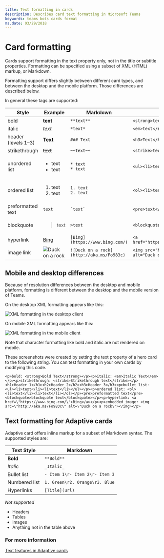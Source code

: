 ```yaml
---
title: Text formatting in cards
description: Describes card text formatting in Microsoft Teams
keywords: teams bots cards format
ms.date: 03/29/2018
---
```

# Card formatting

Cards support formatting in the text property only, not in the title or subtitle properties. Formatting can be specified using a subset of XML (HTML) markup, or Markdown.

Formatting support differs slightly between different card types, and between the desktop and the mobile platform. Those differences are described below. 

In general these tags are supported:

| Style | Example | Markdown | XML (HTML) |
| --- | --- | --- | --- |
| bold | **text** | `**text**` | `<strong>text</strong>` |
| italic | *text* | `*text*` | `<em>text</em>` |
| header (levels 1&ndash;3) | **Text** | `### Text` | `<h3>Text</h3>` |
| strikethrough | ~~text~~ | `~~text~~` | `<strike>text</strike>` |
| unordered list | <ul><li>text</li><li>text</li></ul> | `* text`<br>`* text` | `<ul><li>text</li><li>text</li></ul>` |
| ordered list | <ol><li>text</li><li>text</li></ol> | `1. text`<br>`2. text` | `<ol><li>text</li><li>text</li></ol>` |
| preformatted text | `text` | `` `text` `` | `<pre>text</pre>` |
| blockquote | <blockquote>text</blockquote> | `>text` | `<blockquote>text</blockquote>` |
| hyperlink | [Bing](https://www.bing.com/) | `[Bing](https://www.bing.com/)` | `<a href="https://www.bing.com/">Bing</a>` |
| image link | <img src="http://aka.ms/Fo983c" alt="Duck on a rock"></img> | `![Duck on a rock](http://aka.ms/Fo983c)` | `<img src="http://aka.ms/Fo983c" alt="Duck on a rock"></img>` |

## Mobile and desktop differences

Because of resolution differences between the desktop and mobile platform, formatting is different between the desktop and the mobile version of Teams.

On the desktop XML formatting appears like this:

![XML formatting in the desktop client](~/images/cards/card-formatting-xml-desktop-v2)

On mobile XML formatting appears like this:

![XML formatting in the mobile client](~/images/cards/card-formatting-xml-mobile-v2)

Note that character formatting like bold and italic are not rendered on mobile.

These screenshots were created by setting the text property of a hero card to the following string. You can test formatting in your own cards by modifying this code.

`<p>bold: <strong>Bold Text</strong></p><p>italic: <em>Italic Text</em></p><p>strikethrough: <strike>Strikethrough text</strike></p><h1>Header 1</h1><h2>Header 2</h2><h3>Header 3</h3><p>bullet list: <ul><li>text</li><li>text</li></ul></p><p>ordered list: <ol><li>text</li><li>text</li></ol></p><pre>preformatted text</pre><blockquote>blockquote text</blockquote></p><p>hyperlink: <a href=\"https://www.bing.com/\">Bing</a></p><p>embedded image: <img src=\"http://aka.ms/Fo983c\" alt=\"Duck on a rock\"></img></p>`

## Text formatting for Adaptive cards

Adaptive card offers inline markup for a subset of Markdown syntax. The supported styles are:

| Text Style      | Markdown |
|-----------------|-----|
| **Bold**        | ```**Bold**``` |
| _Italic_        | ```_Italic_``` |
| Bullet list     | ```- Item 1\r- Item 2\r- Item 3``` | 
| Numbered list   | ```1. Green\r2. Orange\r3. Blue``` |
| Hyperlinks      | ```[Title](url)``` |

_Not supported_

* Headers
* Tables
* Images
* Anything not in the table above

### For more information
[Text features in Adaptive cards](https://docs.microsoft.com/en-us/adaptive-cards/create/textfeatures)